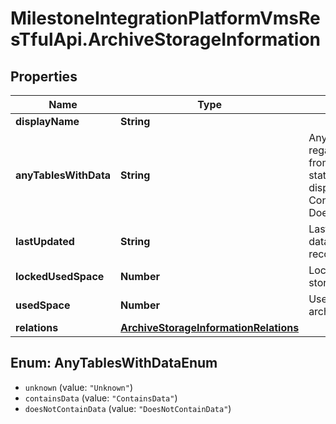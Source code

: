 # MilestoneIntegrationPlatformVmsResTfulApi.ArchiveStorageInformation

## Properties
Name | Type | Description | Notes
------------ | ------------- | ------------- | -------------
**displayName** | **String** |  | [optional] 
**anyTablesWithData** | **String** | Any table with data. Specifies if status regarding data usage have been received from the recording server (Unknown if no status have been received). Value map to display names:  Unknown&#x3D;Unknown   ContainsData&#x3D;ContainsData   DoesNotContainData&#x3D;DoesNotContainData    | [optional] 
**lastUpdated** | **String** | Last update. Shows when status regarding data usage was received from the recording server | [optional] 
**lockedUsedSpace** | **Number** | Locked data (MB). Evidence locked data in storage or archive (in MB) | [optional] 
**usedSpace** | **Number** | Used space (MB). Data in storage or archive (in MB) | [optional] 
**relations** | [**ArchiveStorageInformationRelations**](ArchiveStorageInformationRelations.md) |  | [optional] 

<a name="AnyTablesWithDataEnum"></a>
## Enum: AnyTablesWithDataEnum

* `unknown` (value: `"Unknown"`)
* `containsData` (value: `"ContainsData"`)
* `doesNotContainData` (value: `"DoesNotContainData"`)

